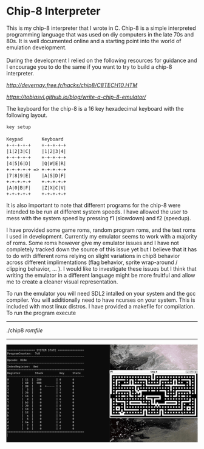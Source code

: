 # Chip-8 Interpreter

<p>
    This is my chip-8 interpreter that I wrote in C. Chip-8 is a simple interpreted programming language that was used on diy computers in the late 70s and 80s. It is well documented online and a starting point into the world of emulation development. <br><br>
    During the development I relied on the following resources for guidance and I encourage you to do the same if you want to try to build a chip-8 interpreter.<br>
<p>

*http://devernay.free.fr/hacks/chip8/C8TECH10.HTM*

*https://tobiasvl.github.io/blog/write-a-chip-8-emulator/*


<p>
The keyboard for the chip-8 is a 16 key hexadecimal keyboard with the following layout. <br>

<p>


    key setup

    Keypad       Keyboard
    +-+-+-+-+    +-+-+-+-+
    |1|2|3|C|    |1|2|3|4|
    +-+-+-+-+    +-+-+-+-+
    |4|5|6|D|    |Q|W|E|R|
    +-+-+-+-+ => +-+-+-+-+
    |7|8|9|E|    |A|S|D|F|
    +-+-+-+-+    +-+-+-+-+
    |A|0|B|F|    |Z|X|C|V|
    +-+-+-+-+    +-+-+-+-+

<p>
It is also important to note that different programs for the chip-8 were intended to be run at different system speeds. I have allowed the user to mess with the system speed by pressing f1 (slowdown) and f2 (speedup).<br>
<p>

<p>
I have provided some game roms, random program roms, and the test roms I used in development. Currently my emulator seems to work with a majority of roms. Some roms however give my emulator issues and I have not completely tracked down the source of this issue yet but I believe that it has to do with different roms relying on slight variations in chip8 behavior across different implimentations (flag behavior, sprite wrap-around / clipping behavior, ... ). I would like to investigate these issues but I think that writing the emulator in a different language might be more fruitful and allow me to create a cleaner visual representation.
<p>


<p>
To run the emulator you will need SDL2 intalled on your system and the gcc compiler. You will additionally need to have ncurses on your system. This is included with most linux distros. I have provided a makefile for compilation. To run the program execute
<p>

---
./chip8 *romfile*

---

![](docs/blinky.gif)